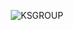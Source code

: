 <p align="center"><img src="https://kozlowskisebastian.github.io/KOZLOWSKISEBASTIAN.PL/GRAFIKA/KSGROUP-SVG.svg" alt="KSGROUP"></p>
